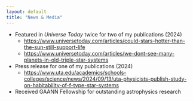 ```yaml
---
layout: default
title: "News & Media"
---
```


- Featured in *Universe Today* twice for two of my publications (2024)
  - https://www.universetoday.com/articles/could-stars-hotter-than-the-sun-still-support-life
  - https://www.universetoday.com/articles/we-dont-see-many-planets-in-old-triple-star-systems
- Press release for one of my publications (2024)
  - https://www.uta.edu/academics/schools-colleges/science/news/2024/09/13/uta-physicists-publish-study-on-habitability-of-f-type-star-systems
- Received GAANN Fellowship for outstanding astrophysics research
